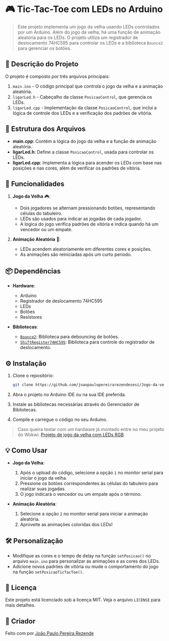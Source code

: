 # 🎮 Tic-Tac-Toe com LEDs no Arduino

> Este projeto implementa um jogo da velha usando LEDs controlados por um Arduino. Além do jogo da velha, há uma função de animação aleatória para os LEDs. O projeto utiliza um registrador de deslocamento 74HC595 para controlar os LEDs e a
> biblioteca `Bounce2` para gerenciar os botões.

## 📝 Descrição do Projeto

O projeto é composto por três arquivos principais:

1. `main.ino` - O código principal que controla o jogo da velha e a animação aleatória.
2. `ligarLed.h` - Cabeçalho da classe `PosicaoControl`, que gerencia os LEDs.
3. `ligarLed.cpp` - Implementação da classe `PosicaoControl`, que inclui a lógica de controle dos LEDs e a verificação dos padrões de vitória.

## 📂 Estrutura dos Arquivos

- **main.cpp**: Contém a lógica do jogo da velha e a função de animação aleatória.
- **ligarLed.h**: Define a classe `PosicaoControl`, usada para controlar os LEDs.
- **ligarLed.cpp**: Implementa a lógica para acender os LEDs com base nas posições e nas cores, além de verificar os padrões de vitória.

## 🚀 Funcionalidades

1. **Jogo da Velha** 🎮:
   - Dois jogadores se alternam pressionando botões, representando células do tabuleiro.
   - LEDs são usados para indicar as jogadas de cada jogador.
   - A lógica do jogo verifica padrões de vitória e indica quando há um vencedor ou um empate.

2. **Animação Aleatória** 🎨:
   - LEDs acendem aleatoriamente em diferentes cores e posições.
   - As animações são reiniciadas após um curto período.

## 📦 Dependências

- **Hardware**:
  - Arduino
  - Registrador de deslocamento 74HC595
  - LEDs
  - Botões
  - Resistores

- **Bibliotecas**:
  - [`Bounce2`](https://github.com/thomasfredericks/Bounce2): Biblioteca para debouncing de botões.
  - [`ShiftRegister74HC595`](https://github.com/Simsso/ShiftRegister74HC595): Biblioteca para controle do registrador de deslocamento.

## ⚙️ Instalação

1. Clone o repositório:
   
   ```bash
   git clone https://github.com/joaopaulopereirarezendesesi/Jogo-da-velha-com-implementa-o-de-LEDs-RGB
   ```
3. Abra o projeto no Arduino IDE ou na sua IDE preferida.
4. Instale as bibliotecas necessárias através do Gerenciador de Bibliotecas.
5. Compile e carregue o código no seu Arduino.

> Caso queira testar com um hardware já montado entre no meu projeto do Wokwi: [Projeto de jogo da velha com LEDs RGB](https://wokwi.com/projects/400801421156964353)

## 💡 Como Usar

- **Jogo da Velha**:
    1. Após o upload do código, selecione a opção `1` no monitor serial para iniciar o jogo da velha.
    2. Pressione os botões correspondentes às células do tabuleiro para realizar suas jogadas.
    3. O jogo indicará o vencedor ou um empate após o término.

- **Animação Aleatória**:
    1. Selecione a opção `2` no monitor serial para iniciar a animação aleatória.
    2. Aproveite as animações coloridas dos LEDs!

## 🛠️ Personalização

- Modifique as cores e o tempo de delay na função `setPosicao()` no arquivo `main.ino` para personalizar as animações e as cores dos LEDs.
- Adicione novos padrões de vitória ou mude o comportamento do jogo na função `setPosicaoTicTacToe()`.

## 📜 Licença

Este projeto está licenciado sob a licença MIT. Veja o arquivo `LICENSE` para mais detalhes.

## 📝 Criador

Feito com por [João Paulo Pereira Rezende](https://github.com/joaopaulopereirarezendesesi)

